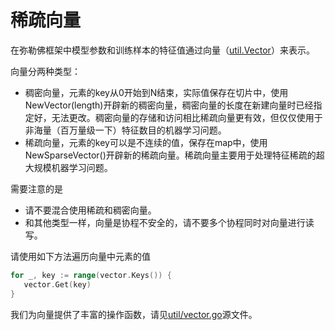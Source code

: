 稀疏向量
====

在弥勒佛框架中模型参数和训练样本的特征值通过向量（[util.Vector](/util/vector.go)）来表示。

向量分两种类型：

* 稠密向量，元素的key从0开始到N结束，实际值保存在切片中，使用NewVector(length)开辟新的稠密向量，稠密向量的长度在新建向量时已经指定好，无法更改。稠密向量的存储和访问相比稀疏向量更有效，但仅仅使用于非海量（百万量级一下）特征数目的机器学习问题。
* 稀疏向量，元素的key可以是不连续的值，保存在map中，使用NewSparseVector()开辟新的稀疏向量。稀疏向量主要用于处理特征稀疏的超大规模机器学习问题。

需要注意的是

* 请不要混合使用稀疏和稠密向量。
* 和其他类型一样，向量是协程不安全的，请不要多个协程同时对向量进行读写。


请使用如下方法遍历向量中元素的值

```go
for _, key := range(vector.Keys()) {
   vector.Get(key)
}
```

我们为向量提供了丰富的操作函数，请见[util/vector.go](/util/vector.go)源文件。
